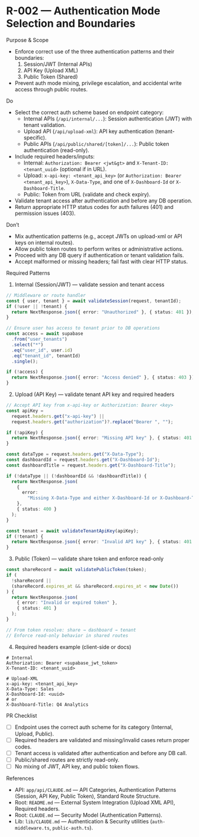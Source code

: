 <!--
Rule: R-002
Title: Authentication Mode Selection and Boundaries
Status: enabled
-->

# R-002 — Authentication Mode Selection and Boundaries

Purpose & Scope

- Enforce correct use of the three authentication patterns and their boundaries:
  1. Session/JWT (Internal APIs)
  2. API Key (Upload XML)
  3. Public Token (Shared)
- Prevent auth mode mixing, privilege escalation, and accidental write access through public routes.

Do

- Select the correct auth scheme based on endpoint category:
  - Internal APIs (`/api/internal/...`): Session authentication (JWT) with tenant validation.
  - Upload API (`/api/upload-xml`): API key authentication (tenant-specific).
  - Public APIs (`/api/public/shared/[token]/...`): Public token authentication (read-only).
- Include required headers/inputs:
  - Internal: `Authorization: Bearer <jwt&gt>` and `X-Tenant-ID: <tenant_uuid>` (optional if in URL).
  - Upload: `x-api-key: <tenant_api_key>` (or `Authorization: Bearer <tenant_api_key>`), `X-Data-Type`, and one of `X-Dashboard-Id` or `X-Dashboard-Title`.
  - Public: Token from URL (validate and check expiry).
- Validate tenant access after authentication and before any DB operation.
- Return appropriate HTTP status codes for auth failures (401) and permission issues (403).

Don’t

- Mix authentication patterns (e.g., accept JWTs on upload-xml or API keys on internal routes).
- Allow public token routes to perform writes or administrative actions.
- Proceed with any DB query if authentication or tenant validation fails.
- Accept malformed or missing headers; fail fast with clear HTTP status.

Required Patterns

1. Internal (Session/JWT) — validate session and tenant access

```ts
// Middleware or route handler
const { user, tenant } = await validateSession(request, tenantId);
if (!user || !tenant) {
  return NextResponse.json({ error: "Unauthorized" }, { status: 401 });
}

// Ensure user has access to tenant prior to DB operations
const access = await supabase
  .from("user_tenants")
  .select("*")
  .eq("user_id", user.id)
  .eq("tenant_id", tenantId)
  .single();

if (!access) {
  return NextResponse.json({ error: "Access denied" }, { status: 403 });
}
```

2. Upload (API Key) — validate tenant API key and required headers

```ts
// Accept API key from x-api-key or Authorization: Bearer <key>
const apiKey =
  request.headers.get("x-api-key") ||
  request.headers.get("authorization")?.replace("Bearer ", "");

if (!apiKey) {
  return NextResponse.json({ error: "Missing API key" }, { status: 401 });
}

const dataType = request.headers.get("X-Data-Type");
const dashboardId = request.headers.get("X-Dashboard-Id");
const dashboardTitle = request.headers.get("X-Dashboard-Title");

if (!dataType || (!dashboardId && !dashboardTitle)) {
  return NextResponse.json(
    {
      error:
        "Missing X-Data-Type and either X-Dashboard-Id or X-Dashboard-Title",
    },
    { status: 400 }
  );
}

const tenant = await validateTenantApiKey(apiKey);
if (!tenant) {
  return NextResponse.json({ error: "Invalid API key" }, { status: 401 });
}
```

3. Public (Token) — validate share token and enforce read-only

```ts
const shareRecord = await validatePublicToken(token);
if (
  !shareRecord ||
  (shareRecord.expires_at && shareRecord.expires_at < new Date())
) {
  return NextResponse.json(
    { error: "Invalid or expired token" },
    { status: 401 }
  );
}

// From token resolve: share → dashboard → tenant
// Enforce read-only behavior in shared routes
```

4. Required headers example (client-side or docs)

```http
# Internal
Authorization: Bearer <supabase_jwt_token>
X-Tenant-ID: <tenant_uuid>

# Upload-XML
x-api-key: <tenant_api_key>
X-Data-Type: Sales
X-Dashboard-Id: <uuid>
# or
X-Dashboard-Title: Q4 Analytics
```

PR Checklist

- [ ] Endpoint uses the correct auth scheme for its category (Internal, Upload, Public).
- [ ] Required headers are validated and missing/invalid cases return proper codes.
- [ ] Tenant access is validated after authentication and before any DB call.
- [ ] Public/shared routes are strictly read-only.
- [ ] No mixing of JWT, API key, and public token flows.

References

- API: `app/api/CLAUDE.md` — API Categories, Authentication Patterns (Session, API Key, Public Token), Standard Route Structure.
- Root: `README.md` — External System Integration (Upload XML API), Required headers.
- Root: `CLAUDE.md` — Security Model (Authentication Patterns).
- Lib: `lib/CLAUDE.md` — Authentication & Security utilities (`auth-middleware.ts`, `public-auth.ts`).
